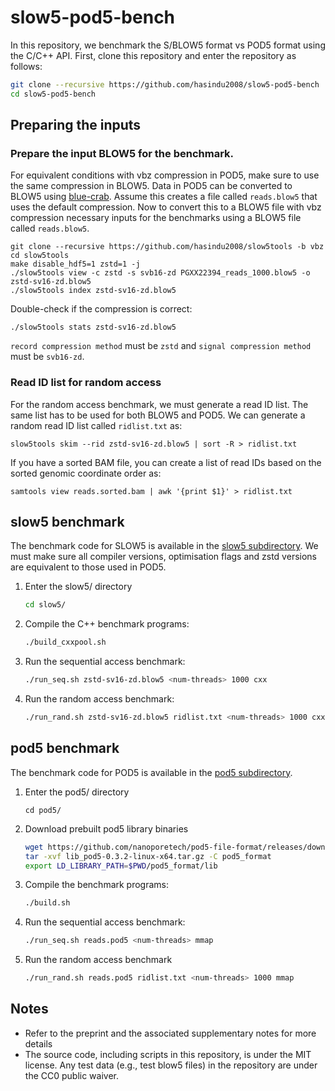 # slow5-pod5-bench

In this repository, we benchmark the S/BLOW5 format vs POD5 format using the C/C++ API. First, clone this repository and enter the repository as follows:
```bash
git clone --recursive https://github.com/hasindu2008/slow5-pod5-bench
cd slow5-pod5-bench
```

## Preparing the inputs

### Prepare the input BLOW5 for the benchmark.

For equivalent conditions with vbz compression in POD5, make sure to use the same compression in BLOW5.
Data in POD5 can be converted to BLOW5 using [blue-crab](https://github.com/Psy-Fer/blue-crab). Assume this creates a file called `reads.blow5` that uses the default compression.
Now to convert this to a BLOW5 file with vbz compression necessary inputs for the benchmarks using a BLOW5 file called `reads.blow5`. 

```
git clone --recursive https://github.com/hasindu2008/slow5tools -b vbz
cd slow5tools
make disable_hdf5=1 zstd=1 -j
./slow5tools view -c zstd -s svb16-zd PGXX22394_reads_1000.blow5 -o zstd-sv16-zd.blow5
./slow5tools index zstd-sv16-zd.blow5
```

Double-check if the compression is correct:
```
./slow5tools stats zstd-sv16-zd.blow5
```

`record compression method` must be  `zstd` and `signal compression method` must be `svb16-zd`.

### Read ID list for random access

For the random access benchmark, we must generate a read ID list. The same list has to be used for both BLOW5 and POD5. We can generate a random read ID list called `ridlist.txt` as:
 ```
 slow5tools skim --rid zstd-sv16-zd.blow5 | sort -R > ridlist.txt
 ```
 If you have a sorted BAM file,  you can create a list of read IDs based on the sorted genomic coordinate order as:
 ```
 samtools view reads.sorted.bam | awk '{print $1}' > ridlist.txt
 ```

## slow5 benchmark

The benchmark code for SLOW5 is available in the [slow5 subdirectory](slow5/README.md). We must make sure all compiler versions, optimisation flags and zstd versions are equivalent to those used in POD5. 

1. Enter the slow5/ directory
   ```bash
   cd slow5/
   ```

2. Compile the C++ benchmark programs:
   ```bash
   ./build_cxxpool.sh
   ```

3. Run the sequential access benchmark:
   ```bash
   ./run_seq.sh zstd-sv16-zd.blow5 <num-threads> 1000 cxx
   ```
   
4. Run the random access benchmark:
   ```bash
   ./run_rand.sh zstd-sv16-zd.blow5 ridlist.txt <num-threads> 1000 cxx
   ```


## pod5 benchmark

The benchmark code for POD5 is available in the [pod5 subdirectory](pod5/README.md).

1. Enter the pod5/ directory
   ```
   cd pod5/
   ```
   
2.  Download prebuilt pod5 library binaries
    ```bash
    wget https://github.com/nanoporetech/pod5-file-format/releases/download/0.3.2/lib_pod5-0.3.2-linux-x64.tar.gz
    tar -xvf lib_pod5-0.3.2-linux-x64.tar.gz -C pod5_format
    export LD_LIBRARY_PATH=$PWD/pod5_format/lib
    ```

3. Compile the benchmark programs:
   ```bash
   ./build.sh
   ```

4. Run the sequential access benchmark:
   ```bash
   ./run_seq.sh reads.pod5 <num-threads> mmap
   ```

5. Run the random access benchmark
   ```bash
   ./run_rand.sh reads.pod5 ridlist.txt <num-threads> 1000 mmap 
   ```

## Notes

- Refer to the preprint and the associated supplementary notes for more details
- The source code, including scripts in this repository, is under the MIT license. Any test data (e.g., test blow5 files) in the repository are under the CC0 public waiver.
